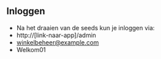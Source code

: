 ## Inloggen

 - Na het draaien van de seeds kun je inloggen via:
 - http://[link-naar-app]/admin
 - winkelbeheer@example.com
 - Welkom01
    